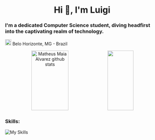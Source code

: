 
<h1 align="center">Hi 👋, I'm Luigi</h1>
<h3> I'm a dedicated Computer Science student, diving headfirst into the captivating realm of technology. </h3>
<p><img src="https://i.imgur.com/iaD74Rp.png" width="20" height="20" > Belo Horizonte, MG - Brazil</p>

<div align = "center">
 <img width="49%" height="195px" src="https://github-readme-stats.vercel.app/api?username=ThiagoRezendeAguiar&show_icons=true&count_private=true&hide_border=true&title_color=00bfbf&icon_color=00bfbf&text_color=c9d1d9&bg_color=0d1117" alt="Matheus Maia Alvarez github stats" /> 
  <img width="41%" height="195px" src="https://github-readme-stats.vercel.app/api/top-langs/?username=ThiagoRezendeAguiar&layout=compact&hide_border=true&title_color=00bfbf&text_color=00bfbf&bg_color=0d1117" />
</div>

### Skills:
![My Skills](https://skillicons.dev/icons?i=c,cpp,java,html,css)
